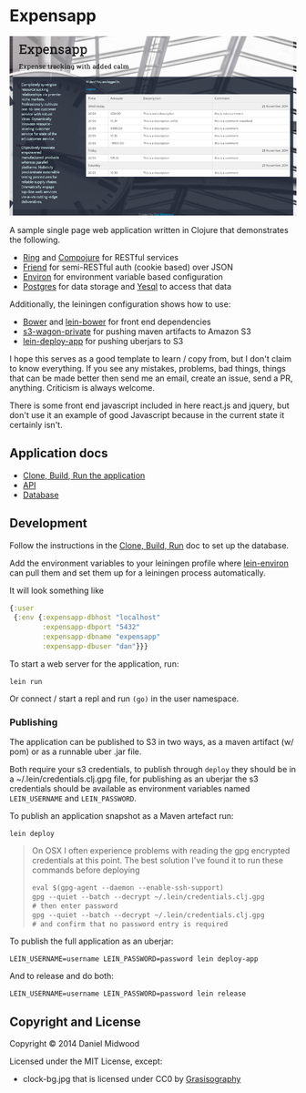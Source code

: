 # Expensapp

![App screen](/doc/app_screen.png "App screen")

A sample single page web application written in Clojure that demonstrates the
following.

* [Ring][1] and [Compojure][2] for RESTful services
* [Friend][3] for semi-RESTful auth (cookie based) over JSON
* [Environ][4] for environment variable based configuration
* [Postgres][5] for data storage and [Yesql][6] to access that data

Additionally, the leiningen configuration shows how to use:

* [Bower][7] and [lein-bower][8] for front end dependencies
* [s3-wagon-private][9] for pushing maven artifacts to Amazon S3
* [lein-deploy-app][10] for pushing uberjars to S3


I hope this serves as a good template to learn / copy from, but I don't claim to
know everything. If you see any mistakes, problems, bad things, things that can
be made better then send me an email, create an issue, send a PR, anything.
Criticism is always welcome.

There is some front end javascript included in here react.js and jquery, but
don't use it an example of good Javascript because in the current state it
certainly isn't.

## Application docs

* [Clone, Build, Run the application][11]
* [API][12]
* [Database][13]


## Development

Follow the instructions in the [Clone, Build, Run][11] doc to set up the database.

Add the environment variables to your leiningen profile where [lein-environ][4]
can pull them and set them up for a leiningen process automatically.

It will look something like

```clojure
{:user
 {:env {:expensapp-dbhost "localhost"
        :expensapp-dbport "5432"
        :expensapp-dbname "expensapp"
        :expensapp-dbuser "dan"}}}
```


To start a web server for the application, run:

    lein run


Or connect / start a repl and run `(go)` in the user namespace.

### Publishing

The application can be published to S3 in two ways, as a maven artifact (w/ pom)
or as a runnable uber .jar file.

Both require your s3 credentials, to publish through `deploy` they should be in
a ~/.lein/credentials.clj.gpg file, for publishing as an uberjar the s3
credentials should be available as environment variables named `LEIN_USERNAME`
and `LEIN_PASSWORD`.

To publish an application snapshot as a Maven artefact run:

    lein deploy

> On OSX I often experience problems with reading the gpg encrypted credentials
> at this point. The best solution I've found it to run these commands before
> deploying
> ```shell
> eval $(gpg-agent --daemon --enable-ssh-support)
> gpg --quiet --batch --decrypt ~/.lein/credentials.clj.gpg
> # then enter password
> gpg --quiet --batch --decrypt ~/.lein/credentials.clj.gpg
> # and confirm that no password entry is required
> ```


To publish the full application as an uberjar:

    LEIN_USERNAME=username LEIN_PASSWORD=password lein deploy-app

And to release and do both:

    LEIN_USERNAME=username LEIN_PASSWORD=password lein release




## Copyright and License

Copyright © 2014 Daniel Midwood

Licensed under the MIT License, except:
* clock-bg.jpg that is licensed under CC0 by [Grasisography][14]

[1]: https://github.com/ring-clojure/ring
[2]: https://github.com/weavejester/compojure
[3]: https://github.com/cemerick/friend
[4]: https://github.com/weavejester/environ
[5]: http://www.postgresql.org/
[6]: https://github.com/krisajenkins/yesql
[7]: http://bower.io/
[8]: https://github.com/chlorinejs/lein-bower
[9]: https://github.com/technomancy/s3-wagon-private
[10]: https://github.com/rplevy/lein-deploy-app
[11]: https://github.com/danmidwood/expensapp/blob/master/doc/cbr.md
[12]: https://github.com/danmidwood/expensapp/blob/master/doc/api.md
[13]: https://github.com/danmidwood/expensapp/blob/master/doc/db.md
[14]: http://www.gratisography.com/

